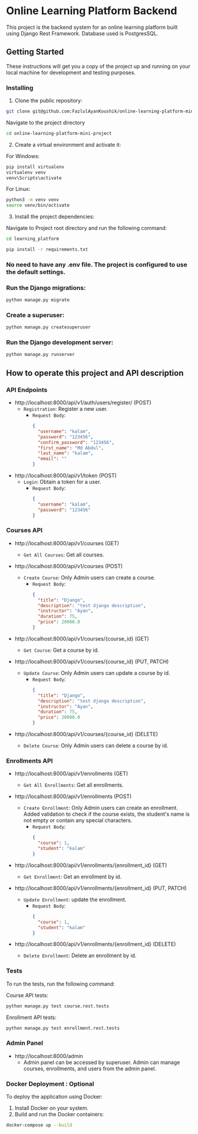 # Online Learning Platform Backend

This project is the backend system for an online learning platform built using Django Rest Framework. Database used is PostgresSQL.

## Getting Started

These instructions will get you a copy of the project up and running on your local machine for development and testing purposes.


### Installing

1. Clone the public repository:

```bash
git clone git@github.com:FazlulAyanKoushik/online-learning-platform-mini-project.git
```


Navigate to the project directory
```bash
cd online-learning-platform-mini-project
```

2. Create a virtual environment and activate it:

For Windows:
```bash
pip install virtualenv
virtualenv venv
venv\Scripts\activate
```
For Linux:
```bash
python3 -m venv venv
source venv/bin/activate
```

3. Install the project dependencies:

Navigate to Project root directory and run the following command:
```bash
cd learning_platform
```

```bash
pip install -r requirements.txt
```

### No need to have any .env file. The project is configured to use the default settings.

### Run the Django migrations:

```bash
python manage.py migrate
```

### Create a superuser:

```bash
python manage.py createsuperuser
```

### Run the Django development server:

```bash
python manage.py runserver
```

## How to operate this project and API description

### API Endpoints
- http://localhost:8000/api/v1/auth/users/register/ (POST)
  - `Registration`: Register a new user.
    - `Request Body`: 
        ```json
        {
          "username": "kalam",
          "password": "123456",
          "confirm_password": "123456",
          "first_name": "Md Abdul",
          "last_name": "kalam",
          "email": ""
        }
        ```
- http://localhost:8000/api/v1/token (POST)
  - `Login`: Obtain a token for a user.
    - `Request Body`: 
        ```json
        {
          "username": "kalam",
          "password": "123456"
        }
        ```
### Courses API
- http://localhost:8000/api/v1/courses (GET)
    - `Get All Courses`: Get all courses.

- http://localhost:8000/api/v1/courses (POST)
  - `Create Course`: Only Admin users can create a course.
    - `Request Body`: 
        ```json
      {
          "title": "Django",
          "description": "test django description",
          "instructor": "Ayan",
          "duration": 75,
          "price": 20000.0
      }
        ```
- http://localhost:8000/api/v1/courses/{course_id} (GET)
    - `Get Course`: Get a course by id.
- http://localhost:8000/api/v1/courses/{course_id} (PUT, PATCH)
    - `Update Course`: Only Admin users can update a course by id.
        - `Request Body`: 
            ```json
            {
              "title": "Django",
              "description": "test django description",
              "instructor": "Ayan",
              "duration": 75,
              "price": 20000.0
            }
            ```
- http://localhost:8000/api/v1/courses/{course_id} (DELETE)
    - `Delete Course`: Only Admin users can delete a course by id.

### Enrollments API
- http://localhost:8000/api/v1/enrollments (GET)
    - `Get All Enrollments`: Get all enrollments.

- http://localhost:8000/api/v1/enrollments (POST)
    - `Create Enrollment`: Only Admin users can create an enrollment. Added validation to check if the course
exists, the student's name is not empty or contain any special characters.
        - `Request Body`: 
            ```json
            {
              "course": 1,
              "student": "kalam"
            }
            ```
- http://localhost:8000/api/v1/enrollments/{enrollment_id} (GET)
    - `Get Enrollment`: Get an enrollment by id.
- http://localhost:8000/api/v1/enrollments/{enrollment_id} (PUT, PATCH)
    - `Update Enrollment`: update the enrollment.
        - `Request Body`: 
            ```json
            {
              "course": 1,
              "student": "kalam"
            }
            ```
          
- http://localhost:8000/api/v1/enrollments/{enrollment_id} (DELETE)
    - `Delete Enrollment`: Delete an enrollment by id.


### Tests
To run the tests, run the following command:

Course API tests:
```bash
python manage.py test course.rest.tests
```

Enrollment API tests:
```bash
python manage.py test enrollment.rest.tests
```

### Admin Panel
- http://localhost:8000/admin
    - Admin panel can be accessed by superuser. Admin can manage courses, enrollments, and users from the admin panel.

### Docker Deployment : Optional

To deploy the application using Docker:

1. Install Docker on your system.
2. Build and run the Docker containers:

```bash
docker-compose up --build
```


